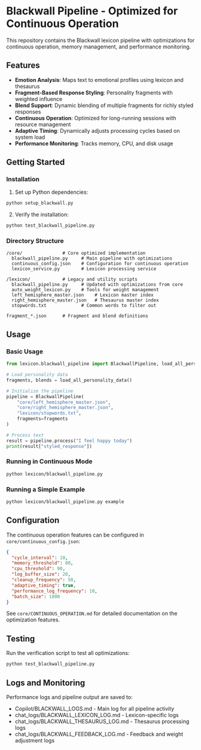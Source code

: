 # Blackwall Pipeline - Optimized for Continuous Operation

This repository contains the Blackwall lexicon pipeline with optimizations for continuous operation, memory management, and performance monitoring.

## Features

- **Emotion Analysis**: Maps text to emotional profiles using lexicon and thesaurus
- **Fragment-Based Response Styling**: Personality fragments with weighted influence
- **Blend Support**: Dynamic blending of multiple fragments for richly styled responses
- **Continuous Operation**: Optimized for long-running sessions with resource management
- **Adaptive Timing**: Dynamically adjusts processing cycles based on system load
- **Performance Monitoring**: Tracks memory, CPU, and disk usage

## Getting Started

### Installation

1. Set up Python dependencies:

```bash
python setup_blackwall.py
```

2. Verify the installation:

```bash
python test_blackwall_pipeline.py
```

### Directory Structure

```
/core/               # Core optimized implementation
  blackwall_pipeline.py     # Main pipeline with optimizations
  continuous_config.json    # Configuration for continuous operation
  lexicon_service.py        # Lexicon processing service
  
/lexicon/            # Legacy and utility scripts
  blackwall_pipeline.py     # Updated with optimizations from core
  auto_weight_lexicon.py    # Tools for weight management
  left_hemisphere_master.json    # Lexicon master index
  right_hemisphere_master.json   # Thesaurus master index
  stopwords.txt             # Common words to filter out
  
fragment_*.json      # Fragment and blend definitions
```

## Usage

### Basic Usage

```python
from lexicon.blackwall_pipeline import BlackwallPipeline, load_all_personality_data

# Load personality data
fragments, blends = load_all_personality_data()

# Initialize the pipeline
pipeline = BlackwallPipeline(
    "core/left_hemisphere_master.json",
    "core/right_hemisphere_master.json",
    "lexicon/stopwords.txt",
    fragments=fragments
)

# Process text
result = pipeline.process("I feel happy today")
print(result["styled_response"])
```

### Running in Continuous Mode

```bash
python lexicon/blackwall_pipeline.py
```

### Running a Simple Example

```bash
python lexicon/blackwall_pipeline.py example
```

## Configuration

The continuous operation features can be configured in `core/continuous_config.json`:

```json
{
  "cycle_interval": 10,
  "memory_threshold": 80,
  "cpu_threshold": 90,
  "log_buffer_size": 20,
  "cleanup_frequency": 50,
  "adaptive_timing": true,
  "performance_log_frequency": 10,
  "batch_size": 1000
}
```

See `core/CONTINUOUS_OPERATION.md` for detailed documentation on the optimization features.

## Testing

Run the verification script to test all optimizations:

```bash
python test_blackwall_pipeline.py
```

## Logs and Monitoring

Performance logs and pipeline output are saved to:

- Copilot/BLACKWALL_LOGS.md - Main log for all pipeline activity
- chat_logs/BLACKWALL_LEXICON_LOG.md - Lexicon-specific logs
- chat_logs/BLACKWALL_THESAURUS_LOG.md - Thesaurus processing logs
- chat_logs/BLACKWALL_FEEDBACK_LOG.md - Feedback and weight adjustment logs
